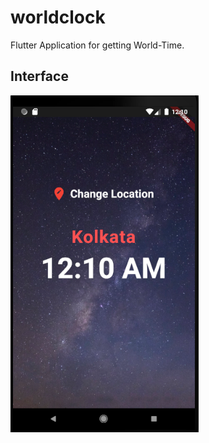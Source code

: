 # worldclock

Flutter Application for getting World-Time.

## Interface
<img src="assets/kolkat_world-time.png"></img>
